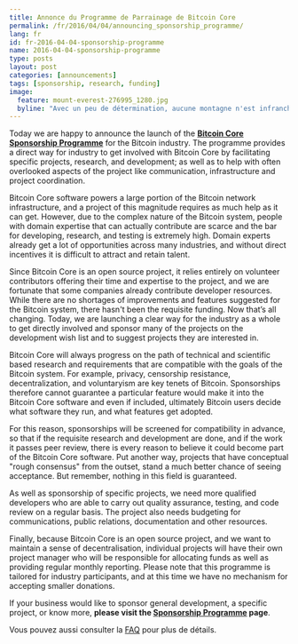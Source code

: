 ```yaml
---
title: Annonce du Programme de Parrainage de Bitcoin Core
permalink: /fr/2016/04/04/announcing_sponsorship_programme/
lang: fr
id: fr-2016-04-04-sponsorship-programme
name: 2016-04-04-sponsorship-programme
type: posts
layout: post
categories: [announcements]
tags: [sponsorship, research, funding]
image:
  feature: mount-everest-276995_1280.jpg
  byline: "Avec un peu de détermination, aucune montagne n'est infranchissable." 
---
```

Today we are happy to announce the launch of the **[Bitcoin Core Sponsorship Programme](/en/about/sponsorship/programme/)** for the Bitcoin industry. The programme provides a direct way for industry to get involved with Bitcoin Core by facilitating specific projects, research, and development; as well as to help with often overlooked aspects of the project like communication, infrastructure and project coordination.

Bitcoin Core software powers a large portion of the Bitcoin network infrastructure, and a project of this magnitude requires as much help as it can get. However, due to the complex nature of the Bitcoin system, people with domain expertise that can actually contribute are scarce and the bar for developing, research, and testing is extremely high. Domain experts already get a lot of opportunities across many industries, and without direct incentives it is difficult to attract and retain talent.

Since Bitcoin Core is an open source project, it relies entirely on volunteer contributors offering their time and expertise to the project, and we are fortunate that some companies already contribute developer resources. While there are no shortages of improvements and features suggested for the Bitcoin system, there hasn't been the requisite funding. Now that’s all changing. Today, we are launching a clear way for the industry as a whole to get directly involved and sponsor many of the projects on the development wish list and to suggest projects they are interested in.

Bitcoin Core will always progress on the path of technical and scientific based research and requirements that are compatible with the goals of the Bitcoin system. For example, privacy, censorship resistance, decentralization, and voluntaryism are key tenets of Bitcoin. Sponsorships therefore cannot guarantee a particular feature would make it into the Bitcoin Core software and even if included, ultimately Bitcoin users decide what software they run, and what features get adopted. 

For this reason, sponsorships will be screened for compatibility in advance, so that if the requisite research and development are done, and if the work it passes peer review, there is every reason to believe it could become part of the Bitcoin Core software. Put another way, projects that have conceptual "rough consensus" from the outset, stand a much better chance of seeing acceptance. But remember, nothing in this field is guaranteed.

As well as sponsorship of specific projects, we need more qualified developers who are able to carry out quality assurance, testing, and code review on a regular basis. The project also needs budgeting for communications, public relations, documentation and other resources.

Finally, because Bitcoin Core is an open source project, and we want to maintain a sense of decentralisation, individual projects will have their own project manager who will be responsible for allocating funds as well as providing regular monthly reporting. Please note that this programme is tailored for industry participants, and at this time we have no mechanism for accepting smaller donations.

If your business would like to sponsor general development, a specific project, or know more, **please visit the [Sponsorship Programme](/en/about/sponsorship/programme/) page**.

Vous pouvez aussi consulter la [FAQ](/fr/about/sponsorship/faq/) pour plus de détails.